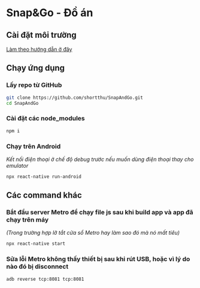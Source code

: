 # Snap&Go - Đồ án

## Cài đặt môi trường

[Làm theo hướng dẫn ở đây](https://reactnative.dev/docs/environment-setup)

## Chạy ứng dụng

### __Lấy repo từ GitHub__

```bash
git clone https://github.com/shortthu/SnapAndGo.git
cd SnapAndGo
```

### __Cài đặt các node_modules__

```bash
npm i
```

### __Chạy trên Android__

*Kết nối điện thoại ở chế độ debug trước nếu muốn dùng điện thoại thay cho emulator*

```bash
npx react-native run-android
```

## Các command khác

### Bắt đầu server Metro để chạy file js sau khi build app và app đã chạy trên máy

*(Trong trường hợp lỡ tắt cửa sổ Metro hay làm sao đó mà nó mất tiêu)*

```bash
npx react-native start
```

### Sửa lỗi Metro không thấy thiết bị sau khi rút USB, hoặc vì lý do nào đó bị disconnect

```bash
adb reverse tcp:8081 tcp:8081
```
